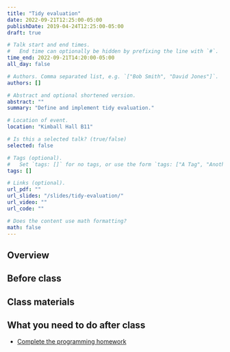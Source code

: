 ```yaml
---
title: "Tidy evaluation"
date: 2022-09-21T12:25:00-05:00
publishDate: 2019-04-24T12:25:00-05:00
draft: true

# Talk start and end times.
#   End time can optionally be hidden by prefixing the line with `#`.
time_end: 2022-09-21T14:20:00-05:00
all_day: false

# Authors. Comma separated list, e.g. `["Bob Smith", "David Jones"]`.
authors: []

# Abstract and optional shortened version.
abstract: ""
summary: "Define and implement tidy evaluation."

# Location of event.
location: "Kimball Hall B11"

# Is this a selected talk? (true/false)
selected: false

# Tags (optional).
#   Set `tags: []` for no tags, or use the form `tags: ["A Tag", "Another Tag"]` for one or more tags.
tags: []

# Links (optional).
url_pdf: ""
url_slides: "/slides/tidy-evaluation/"
url_video: ""
url_code: ""

# Does the content use math formatting?
math: false
---
```




## Overview


## Before class



## Class materials


## What you need to do after class

* [Complete the programming homework](/homework/programming/)
